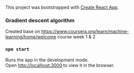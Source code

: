 This project was bootstrapped with [Create React App](https://github.com/facebook/create-react-app).

### Gradient descent algorithm

Created base on https://www.coursera.org/learn/machine-learning/home/welcome course week 1 & 2

### `npm start`

Runs the app in the development mode.<br>
Open [http://localhost:3000](http://localhost:3000) to view it in the browser.

